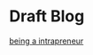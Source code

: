 # Draft Blog

[being a intrapreneur](Draft%20Blog%20bb7ff62d79c14ed8967488a8974e5b46/being%20a%20intrapreneur%20b704628861c24e62b132fc0bf37e33fd.md)